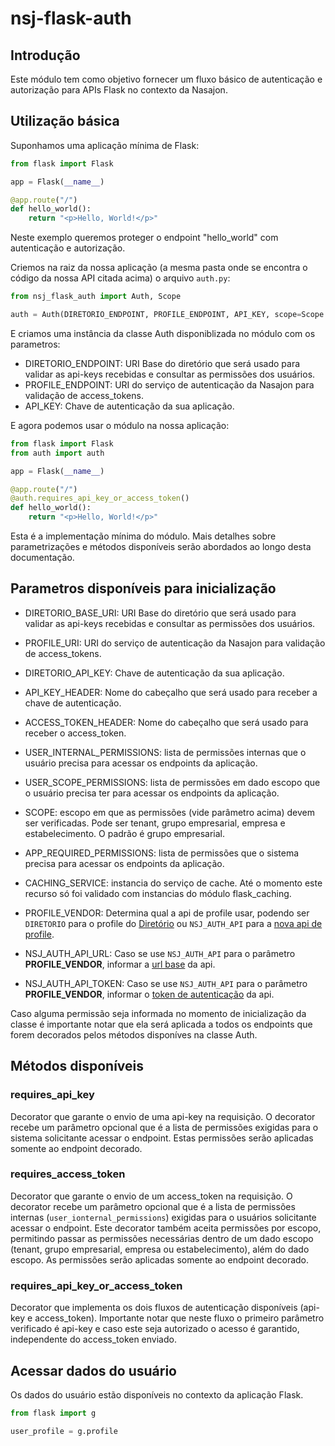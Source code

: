 # nsj-flask-auth

## Introdução

Este módulo tem como objetivo fornecer um fluxo básico de autenticação e autorização para APIs Flask no contexto da Nasajon.

## Utilização básica

Suponhamos uma aplicação mínima de Flask:

```python
from flask import Flask

app = Flask(__name__)

@app.route("/")
def hello_world():
    return "<p>Hello, World!</p>"
```

Neste exemplo queremos proteger o endpoint "hello_world" com autenticação e autorização.

Criemos na raiz da nossa aplicação (a mesma pasta onde se encontra o código da nossa API citada acima) o arquivo `auth.py`:

```python
from nsj_flask_auth import Auth, Scope

auth = Auth(DIRETORIO_ENDPOINT, PROFILE_ENDPOINT, API_KEY, scope=Scope.GRUPO_EMPRESARIAL, user_scope_permissions=["permissao_1", "permissao_2"])
```

E criamos uma instância da classe Auth disponiblizada no módulo com os parametros:

* DIRETORIO_ENDPOINT: URI Base do diretório que será usado para validar as api-keys recebidas e consultar as permissões dos usuários.
* PROFILE_ENDPOINT: URI do serviço de autenticação da Nasajon para validação de access_tokens.
* API_KEY: Chave de autenticação da sua aplicação.

E agora podemos usar o módulo na nossa aplicação:

```python
from flask import Flask
from auth import auth

app = Flask(__name__)

@app.route("/")
@auth.requires_api_key_or_access_token()
def hello_world():
    return "<p>Hello, World!</p>"
```

Esta é a implementação mínima do módulo. Mais detalhes sobre parametrizações e métodos disponíveis serão abordados ao longo desta documentação.

## Parametros disponíveis para inicialização

* DIRETORIO_BASE_URI: URI Base do diretório que será usado para validar as api-keys recebidas e consultar as permissões dos usuários.
* PROFILE_URI: URI do serviço de autenticação da Nasajon para validação de access_tokens.
* DIRETORIO_API_KEY: Chave de autenticação da sua aplicação.
* API_KEY_HEADER: Nome do cabeçalho que será usado para receber a chave de autenticação.
* ACCESS_TOKEN_HEADER: Nome do cabeçalho que será usado para receber o access_token.
* USER_INTERNAL_PERMISSIONS: lista de permissões internas que o usuário precisa para acessar os endpoints da aplicação.
* USER_SCOPE_PERMISSIONS: lista de permissões em dado escopo que o usuário precisa ter para acessar os endpoints da aplicação.
* SCOPE: escopo em que as permissões (vide parâmetro acima) devem ser verificadas. Pode ser tenant, grupo empresarial, empresa e estabelecimento. O padrão é grupo empresarial.
* APP_REQUIRED_PERMISSIONS: lista de permissões que o sistema precisa para acessar os endpoints da aplicação.
* CACHING_SERVICE: instancia do serviço de cache. Até o momento este recurso só foi validado com instancias do módulo flask_caching.

* PROFILE_VENDOR: Determina qual a api de profile usar, podendo ser `DIRETORIO` para o profile do [Diretório](https://github.com/Nasajon/Diretorio/blob/master/docs/Perfil/profile.md)  ou
`NSJ_AUTH_API` para a [nova api de profile](https://github.com/Nasajon/nsj-authorization-api).

* NSJ_AUTH_API_URL: Caso se use `NSJ_AUTH_API` para o parâmetro **PROFILE_VENDOR**, informar a [url base](https://github.com/Nasajon/nsj-authorization-api?tab=readme-ov-file#endpoint-principal) da api.

* NSJ_AUTH_API_TOKEN: Caso se use `NSJ_AUTH_API` para o parâmetro **PROFILE_VENDOR**, informar o [token de autenticação](https://github.com/Nasajon/nsj-authorization-api?tab=readme-ov-file#endpoint-principal) da api.



Caso alguma permissão seja informada no momento de inicialização da classe é importante notar que ela será aplicada a todos os endpoints que forem decorados pelos métodos disponíves na classe Auth.

## Métodos disponíveis

### requires_api_key

Decorator que garante o envio de uma api-key na requisição. O decorator recebe um parâmetro opcional que é a lista de permissões exigidas para o sistema solicitante acessar o endpoint. Estas permissões serão aplicadas somente ao endpoint decorado.

### requires_access_token

Decorator que garante o envio de um access_token na requisição. O decorator recebe um parâmetro opcional que é a lista de permissões internas (`user_ionternal_permissions`) exigidas para o usuários solicitante acessar o endpoint. Este decorator também aceita permissões por escopo, permitindo passar as permissões necessárias dentro de um dado escopo (tenant, grupo empresarial, empresa ou estabelecimento), além do dado escopo. As permissões serão aplicadas somente ao endpoint decorado.

### requires_api_key_or_access_token

Decorator que implementa os dois fluxos de autenticação disponíveis (api-key e access_token). Importante notar que neste fluxo o primeiro parâmetro verificado é api-key e caso este seja autorizado o acesso é garantido, independente do access_token enviado.

## Acessar dados do usuário

Os dados do usuário estão disponíveis no contexto da aplicação Flask.

```python
from flask import g

user_profile = g.profile

```